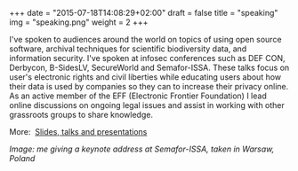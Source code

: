 +++
date = "2015-07-18T14:08:29+02:00"
draft = false
title = "speaking"
img = "speaking.png"
weight = 2 
+++
<div align="left"><p>I've spoken to audiences around the world on topics of using open source software, archival techniques for scientific biodiversity data, and information security. I've spoken at infosec conferences such as DEF CON, Derbycon, B-SidesLV, SecureWorld and Semafor-ISSA. These talks focus on user's electronic rights and civil liberties while educating users about how their data is used by companies so they can to increase their privacy online. As an active member of the EFF (Electronic Frontier Foundation) I lead online discussions on ongoing legal issues and assist in working with other grassroots groups to share knowledge.</p>
<p>More:&nbsp;&nbsp;<a href="https://www.slideshare.net/phil.cryer">Slides, talks and presentations</a></p></div>
<div align="left"><p class="copyright text-muted small"><i>Image: me giving a keynote address at Semafor-ISSA, taken in Warsaw, Poland</i></p></div>
